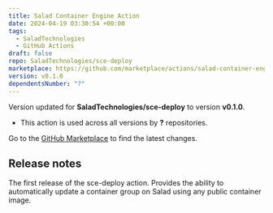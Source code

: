 ```yaml
---
title: Salad Container Engine Action
date: 2024-04-19 03:30:54 +00:00
tags:
  - SaladTechnologies
  - GitHub Actions
draft: false
repo: SaladTechnologies/sce-deploy
marketplace: https://github.com/marketplace/actions/salad-container-engine-action
version: v0.1.0
dependentsNumber: "?"
---
```



Version updated for **SaladTechnologies/sce-deploy** to version **v0.1.0**.
- This action is used across all versions by **?** repositories.

Go to the [GitHub Marketplace](https://github.com/marketplace/actions/salad-container-engine-action) to find the latest changes.

## Release notes

The first release of the sce-deploy action. Provides the ability to automatically update a container group on Salad using any public container image.
